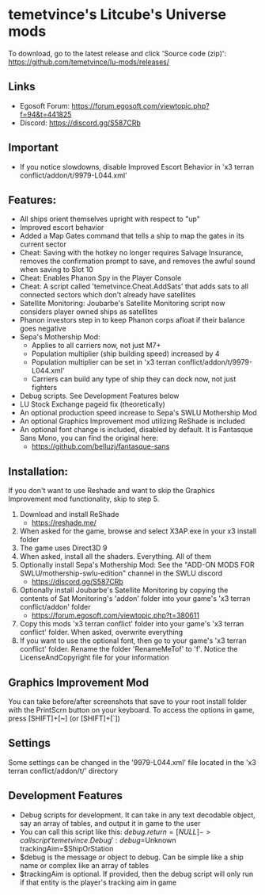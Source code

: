 # temetvince's Litcube's Universe mods
To download, go to the latest release and click 'Source code (zip)': https://github.com/temetvince/lu-mods/releases/

## Links
* Egosoft Forum: https://forum.egosoft.com/viewtopic.php?f=94&t=441825
* Discord: https://discord.gg/S587CRb

## Important
* If you notice slowdowns, disable Improved Escort Behavior in 'x3 terran conflict/addon/t/9979-L044.xml'

## Features:
* All ships orient themselves upright with respect to "up"
* Improved escort behavior
* Added a Map Gates command that tells a ship to map the gates in its current sector
* Cheat: Saving with the hotkey no longer requires Salvage Insurance, removes the confirmation prompt to save, and removes the awful sound when saving to Slot 10
* Cheat: Enables Phanon Spy in the Player Console
* Cheat: A script called 'temetvince.Cheat.AddSats' that adds sats to all connected sectors which don't already have satellites
* Satellite Monitoring: Joubarbe's Satellite Monitoring script now considers player owned ships as satellites
* Phanon investors step in to keep Phanon corps afloat if their balance goes negative
* Sepa's Mothership Mod:
    * Applies to all carriers now, not just M7+
    * Population multiplier (ship building speed) increased by 4
    * Population multiplier can be set in 'x3 terran conflict/addon/t/9979-L044.xml'
    * Carriers can build any type of ship they can dock now, not just fighters
* Debug scripts. See Development Features below
* LU Stock Exchange pageid fix (theoretically)
* An optional production speed increase to Sepa's SWLU Mothership Mod
* An optional Graphics Improvement mod utilizing ReShade is included
* An optional font change is included, disabled by default. It is Fantasque Sans Mono, you can find the original here:
    * https://github.com/belluzj/fantasque-sans 

## Installation:
If you don't want to use Reshade and want to skip the Graphics Improvement mod functionality, skip to step 5.
1. Download and install ReShade
    * https://reshade.me/
2. When asked for the game, browse and select X3AP.exe in your x3 install folder
3. The game uses Direct3D 9
4. When asked, install all the shaders. Everything. All of them
5. Optionally install Sepa's Mothership Mod: See the "ADD-ON MODS FOR SWLU/mothership-swlu-edition" channel in the SWLU discord
    * https://discord.gg/S587CRb
6. Optionally install Joubarbe's Satellite Monitoring by copying the contents of Sat Monitoring's 'addon' folder into your game's 'x3 terran conflict/addon' folder
    * https://forum.egosoft.com/viewtopic.php?t=380611
7. Copy this mods 'x3 terran conflict' folder into your game's 'x3 terran conflict' folder. When asked, overwrite everything
8. If you want to use the optional font, then go to your game's 'x3 terran conflict' folder. Rename the folder 'RenameMeTof' to 'f'. Notice the LicenseAndCopyright file for your information

## Graphics Improvement Mod
You can take before/after screenshots that save to your root install folder with the PrintScrn button on your keyboard. To access the options in game, press [SHIFT]+[~] (or [SHIFT]+[`])

## Settings
Some settings can be changed in the '9979-L044.xml' file located in the 'x3 terran conflict/addon/t/' directory

## Development Features
* Debug scripts for development. It can take in any text decodable object, say an array of tables, and output it in game to the user
* You can call this script like this: $debug.return = [NULL] -> call script 'temetvince.Debug': debug=$Unknown trackingAim=$ShipOrStation
* $debug is the message or object to debug. Can be simple like a ship name or complex like an array of tables
* $trackingAim is optional. If provided, then the debug script will only run if that entity is the player's tracking aim in game
